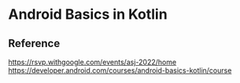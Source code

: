# Android Basics in Kotlin

## Reference
https://rsvp.withgoogle.com/events/asj-2022/home
https://developer.android.com/courses/android-basics-kotlin/course
